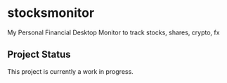 # stocksmonitor
My Personal Financial Desktop Monitor to track stocks, shares, crypto, fx

## Project Status
This project is currently a work in progress.
